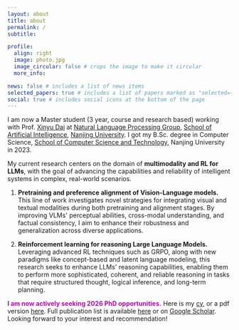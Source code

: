 ```yaml
---
layout: about
title: about
permalink: /
subtitle:

profile:
  align: right
  image: photo.jpg
  image_circular: false # crops the image to make it circular
  more_info:

news: false # includes a list of news items
selected_papers: true # includes a list of papers marked as "selected={true}"
social: true # includes social icons at the bottom of the page
---
```


I am now a Master student (3 year, course and research based) working with Prof. [Xinyu Dai](https://ai.nju.edu.cn/daixinyu/) at [Natural Language Processing Group](https://nlp.nju.edu.cn), [School of Artificial Intelligence](https://ai.nju.edu.cn), [Nanjing University](https://en.wikipedia.org/wiki/Nanjing_University). I got my B.Sc. degree in Computer Science, [School of Computer Science and Technology](https://cs.nju.edu.cn), Nanjing University in 2023.

My current research centers on the domain of **multimodality and RL for LLMs**, with the goal of advancing the capabilities and reliability of intelligent systems in complex, real-world scenarios.

1. **Pretraining and preference alignment of Vision-Language models.** This line of work investigates novel strategies for integrating visual and textual modalities during both pretraining and alignment stages. By improving VLMs' perceptual abilities, cross-modal understanding, and factual consistency, I aim to enhance their robustness and generalization across diverse applications.

2. **Reinforcement learning for reasoning Large Language Models.** Leveraging advanced RL techniques such as GRPO, along with new paradigms like concept-based and latent language modeling, this research seeks to enhance LLMs' reasoning capabilities, enabling them to perform more sophisticated, coherent, and reliable reasoning in tasks that require structured thought, logical inference, and long-term planning.

<span style="color: #b509ac;"><b>I am now actively seeking 2026 PhD opportunities.</b></span> Here is my [cv](/profile/cv), or a pdf version [here](/profile/assets/pdf/CV.pdf). Full publication list is available [here](/profile/publications) or on [Google Scholar](https://scholar.google.com/citations?user=u5pqxu0AAAAJ). Looking forward to your interest and recommendation!
